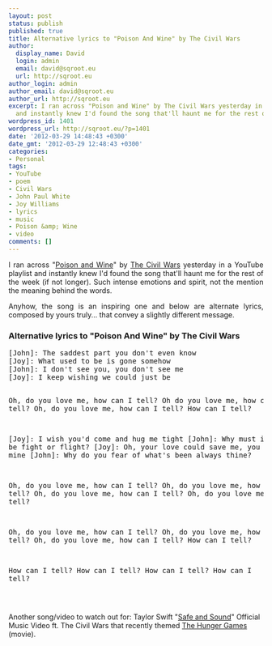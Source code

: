 ```yaml
---
layout: post
status: publish
published: true
title: Alternative lyrics to "Poison And Wine" by The Civil Wars
author:
  display_name: David
  login: admin
  email: david@sqroot.eu
  url: http://sqroot.eu
author_login: admin
author_email: david@sqroot.eu
author_url: http://sqroot.eu
excerpt: I ran across "Poison and Wine" by The Civil Wars yesterday in a YouTube playlist
  and instantly knew I'd found the song that'll haunt me for the rest of the week.
wordpress_id: 1401
wordpress_url: http://sqroot.eu/?p=1401
date: '2012-03-29 14:48:43 +0300'
date_gmt: '2012-03-29 12:48:43 +0300'
categories:
- Personal
tags:
- YouTube
- poem
- Civil Wars
- John Paul White
- Joy Williams
- lyrics
- music
- Poison &amp; Wine
- video
comments: []
---
```

<p style="text-align: justify">I ran across "<a href="http://www.youtube.com/watch?v=WfzRlcnq_c0&amp;feature=g-like&amp;context=G2a17e4aALT3OCBgABAA">Poison and Wine</a>" by <a href="http://thecivilwars.com/about.php">The Civil Wars</a> yesterday in a YouTube playlist and instantly knew I'd found the song that'll haunt me for the rest of the week (if not longer). Such intense emotions and spirit, not the mention the meaning behind the words.</p>
<p style="text-align: justify">Anyhow, the song is an inspiring one and below are alternate lyrics, composed by yours truly... that convey a slightly different message.</p>
<h3>Alternative lyrics to "Poison And Wine" by The Civil Wars</h3>
<pre>[John]: The saddest part you don't even know
[Joy]: What used to be is gone somehow
[John]: I don't see you, you don't see me
[Joy]: I keep wishing we could just be

Oh, do you love me, how can I tell?
Oh do you love me, how can I tell?
Oh, do you love me, how can I tell?
How can I tell?

[Joy]: I wish you'd come and hug me tight
[John]: Why must it always be fight or flight?
[Joy]: Oh, your love could save me, you could be mine
[John]: Why do you fear of what's been always thine?

Oh, do you love me, how can I tell?
Oh, do you love me, how can I tell?
Oh, do you love me, how can I tell?
Oh, do you love me, how can I tell?

Oh, do you love me, how can I tell?
Oh, do you love me, how can I tell?
Oh, do you love me, how can I tell?
How can I tell?

How can I tell?
How can I tell?
How can I tell?
How can I tell?</pre>
<p>&nbsp;</p>
<p>Another song/video to watch out for: Taylor Swift "<a href="http://www.youtube.com/watch?v=nhdNG_ebbTg">Safe and Sound</a>" Official Music Video ft. The Civil Wars that recently themed <a href="http://www.rottentomatoes.com/m/the_hunger_games/">The Hunger Games</a> (movie).</p>
<div class="zemanta-pixie" style="margin-top: 10px;height: 15px"><img class="zemanta-pixie-img" style="border: none;float: right" src="" alt="" /></div>

